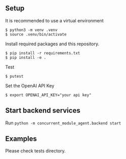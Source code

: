 


## Setup
It is recommended to use a virtual environment
```console
$ python3 -m venv .venv
$ source .venv/bin/activate
```

Install required packages and this repository.
```console
$ pip install -r requirements.txt
$ pip install -e .
```

Test
```console
$ putest
```

Set the OpenAI API Key
```console
$ export OPENAI_API_KEY="your api key"
```

## Start backend services
Run `python -m concurrent_module_agent.backend start`


## Examples

Please check tests directory.
